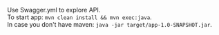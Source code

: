 Use Swagger.yml to explore API.  
To start app: `mvn clean install && mvn exec:java`.   
In case you don't have maven: `java -jar target/app-1.0-SNAPSHOT.jar`. 

